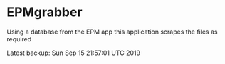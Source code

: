 # EPMgrabber
Using a database from the EPM app this application scrapes the files as required


Latest backup: Sun Sep 15 21:57:01 UTC 2019
